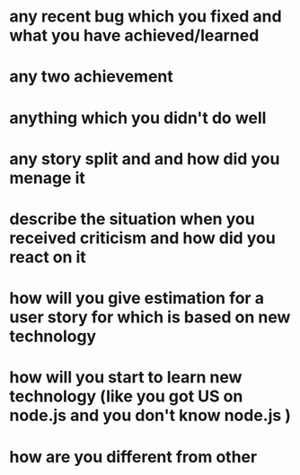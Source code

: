 # any recent bug which you fixed and what you have achieved/learned

# any two achievement

# anything which you didn't do well

# any story split and and how did you menage it

# describe the situation when you received criticism and how did you react on it

# how will you give estimation for a user story for which is based on new technology  

# how will you start to learn new technology (like you got US on node.js and you don't know node.js )

# how are you different from other 